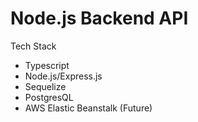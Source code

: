# Node.js Backend API

Tech Stack

- Typescript
- Node.js/Express.js
- Sequelize
- PostgresQL
- AWS Elastic Beanstalk (Future)
